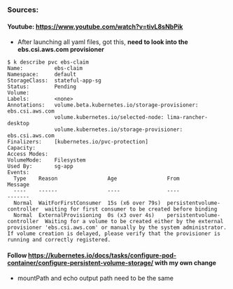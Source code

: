 ### Sources:
#### Youtube: https://www.youtube.com/watch?v=tivL8sNbPik
- After launching all yaml files, got this, **need to look into the ebs.csi.aws.com provisioner**
```
$ k describe pvc ebs-claim        
Name:          ebs-claim
Namespace:     default
StorageClass:  stateful-app-sg
Status:        Pending
Volume:        
Labels:        <none>
Annotations:   volume.beta.kubernetes.io/storage-provisioner: ebs.csi.aws.com
               volume.kubernetes.io/selected-node: lima-rancher-desktop
               volume.kubernetes.io/storage-provisioner: ebs.csi.aws.com
Finalizers:    [kubernetes.io/pvc-protection]
Capacity:      
Access Modes:  
VolumeMode:    Filesystem
Used By:       sg-app
Events:
  Type    Reason                Age                From                         Message
  ----    ------                ----               ----                         -------
  Normal  WaitForFirstConsumer  15s (x6 over 79s)  persistentvolume-controller  waiting for first consumer to be created before binding
  Normal  ExternalProvisioning  0s (x3 over 4s)    persistentvolume-controller  Waiting for a volume to be created either by the external provisioner 'ebs.csi.aws.com' or manually by the system administrator. If volume creation is delayed, please verify that the provisioner is running and correctly registered.
```
#### Follow https://kubernetes.io/docs/tasks/configure-pod-container/configure-persistent-volume-storage/ with my own change
- mountPath and echo output path need to be the same
